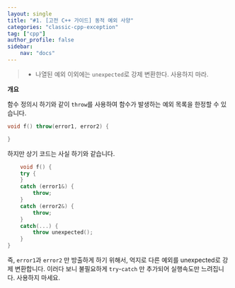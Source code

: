 ```yaml
---
layout: single
title: "#1. [고전 C++ 가이드] 동적 예외 사양"
categories: "classic-cpp-exception"
tag: ["cpp"]
author_profile: false
sidebar: 
    nav: "docs"
---
```


> * 나열된 예외 이외에는 `unexpected`로 강제 변환한다. 사용하지 마라.

**개요**

함수 정의시 하기와 같이 `throw`를 사용하여 함수가 발생하는 예외 목록을 한정할 수 있습니다.

```cpp
void f() throw(error1, error2) {

}
```

하지만 상기 코드는 사실 하기와 같습니다.

```cpp
    void f() {
    try {
    } 
    catch (error1&) {
        throw; 
    }
    catch (error2&) {
        throw; 
    }
    catch(...) {
        throw unexpected(); 
    }
}
```

즉, `error1`과 `error2` 만 방출하게 하기 위해서, 억지로 다른 예외를 unexpected로 강제 변환합니다. 이러다 보니 불필요하게 `try`-`catch` 만 추가되어 실행속도만 느려집니다. 사용하지 마세요.
